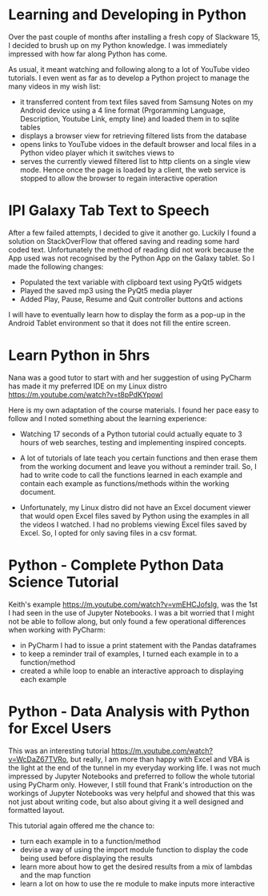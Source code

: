 # Learning and Developing in Python

Over the past couple of months after installing a fresh copy of Slackware 15, I decided to brush up on my Python knowledge. I was immediately impressed with how far along Python has come.

As usual, it meant watching and following along to a lot of YouTube video tutorials. I even went as far as to develop a Python project to manage the many videos in my wish list:

 - it transferred content from text files saved from Samsung Notes on my Android device using a 4 line format (Prgoramming Language, Description, Youtube Link, empty line) and loaded them in to sqlite tables
 - displays a browser view for retrieving filtered lists from the database
 - opens links to YouTube vidoes in the default browser and local files in a Python video player which it switches views to
 - serves the currently viewed filtered list to http clients on a single view mode. Hence once the page is loaded by a client, the web service is stopped to allow the browser to regain interactive operation

# IPI Galaxy Tab Text to Speech

After a few failed attempts, I decided to give it another go. Luckily I found a solution on StackOverFlow that offered saving and reading some hard coded text. Unfortunately the method of reading did not work because the App used was not recognised by the Python App on the Galaxy tablet. So I made the following changes:

 - Populated the text variable with clipboard text using PyQt5 widgets
 - Played the saved mp3 using the PyQt5 media player
 - Added Play, Pause, Resume and Quit controller buttons and actions

I will have to eventually learn how to display the form as a pop-up in the Android Tablet environment so that it does not fill the entire screen.

# Learn Python in 5hrs

Nana was a good tutor to start with and her suggestion of using PyCharm has made it my preferred IDE on my Linux distro https://m.youtube.com/watch?v=t8pPdKYpowI

Here is my own adaptation of the course materials. I found her pace easy to follow and I noted something about the learning experience:

 - Watching 17 seconds of a Python tutorial could actually equate to 3 hours of web searches, testing and implementing inspired concepts.

 - A lot of tutorials of late teach you certain functions and then erase them from the working document and leave you without a reminder trail. So, I had to write code to call the functions learned in each example and contain each example as functions/methods within the working document.

  - Unfortunately, my Linux distro did not have an Excel document viewer that would open Excel files saved by Python using the examples in all the videos I watched. I had no problems viewing Excel files saved by Excel. So, I opted for only saving files in a csv format.

# Python - Complete Python Data Science Tutorial

Keith's example https://m.youtube.com/watch?v=vmEHCJofslg, was the 1st I had seen in the use of Jupyter Notebooks. I was a bit worried that I might not be able to follow along, but only found a few operational differences when working with PyCharm:

 - in PyCharm I had to issue a print statement with the Pandas dataframes
 - to keep a reminder trail of examples, I turned each example in to a function/method
 - created a while loop to enable an interactive approach to displaying each example


# Python - Data Analysis with Python for Excel Users

This was an interesting tutorial https://m.youtube.com/watch?v=WcDaZ67TVRo, but really, I am more than happy with Excel and VBA is the light at the end of the tunnel in my everyday working life. I was not much impressed by Jupyter Notebooks and preferred to follow the whole tutorial using PyCharm only. However, I still found that Frank's introduction on the workings of Jupyter Notebooks was very helpful and showed that this was not just about writing code, but also about giving it a well designed and formatted layout.

This tutorial again offered me the chance to:

 - turn each example in to a function/method
 - devise a way of using the import module function to display the code being used before displaying the results
 - learn more about how to get the desired results from a mix of lambdas and the map function
 - learn a lot on how to use the re module to make inputs more interactive

